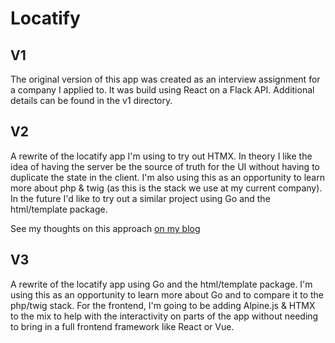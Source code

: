 # Locatify
## V1
The original version of this app was created as an interview assignment for
a company I applied to. It was build using React on a Flack API. Additional
details can be found in the v1 directory.

## V2
A rewrite of the locatify app I'm using to try out HTMX. In theory I like the
idea of having the server be the source of truth for the UI without having to
duplicate the state in the client. I'm also using this as an opportunity to
learn more about php & twig (as this is the stack we use at my current company).
In the future I'd like to try out a similar project using Go and the html/template
package.

See my thoughts on this approach [on my blog](https://blog.rossalexandra.com/blogs/building-an-ip-lookup-tool-with-htmx-and-symfony/)

## V3
A rewrite of the locatify app using Go and the html/template package. I'm using
this as an opportunity to learn more about Go and to compare it to the php/twig
stack. For the frontend, I'm going to be adding Alpine.js & HTMX to the mix to help
with the interactivity on parts of the app without needing to bring in a full
frontend framework like React or Vue.

